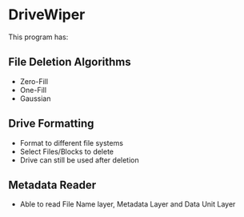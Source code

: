 # DriveWiper
This program has:
## File Deletion Algorithms
* Zero-Fill
* One-Fill
* Gaussian
## Drive Formatting
* Format to different file systems
* Select Files/Blocks to delete
* Drive can still be used after deletion
## Metadata Reader
* Able to read File Name layer, Metadata Layer and Data Unit Layer

